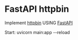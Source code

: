 # FastAPI httpbin
Implement [httpbin](https://httpbin.org/) USING [FastAPI](https://fastapi.tiangolo.com/tutorial/first-steps/)

Start: uvicorn main:app --reload
